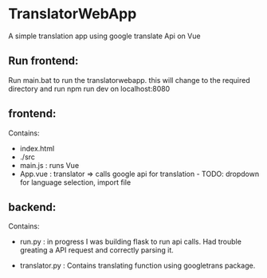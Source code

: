 # TranslatorWebApp
A simple translation app using google translate Api on Vue

## Run frontend: 
Run main.bat to run the translatorwebapp. 
this will change to the required directory and run npm run dev on localhost:8080

## frontend: 
Contains:
- index.html 
- ./src
- main.js : runs Vue
- App.vue : translator => calls google api for translation
       -  TODO: dropdown for language selection, import file 
       
## backend:
Contains:
- run.py : in progress 
I was building flask to run api calls.
Had trouble greating a API request and correctly parsing it. 

- translator.py : 
Contains translating function using googletrans package. 

